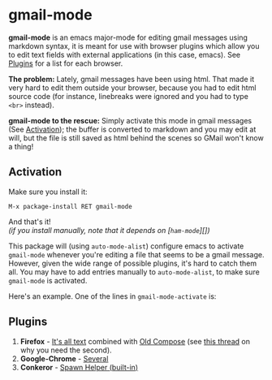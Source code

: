gmail-mode
==========

**gmail-mode** is an emacs major-mode for editing gmail messages using
markdown syntax, it is meant for use with browser plugins which allow
you to edit text fields with external applications (in this case,
emacs). See [Plugins][] for a list for each browser.

**The problem:** Lately, gmail messages have been using html. That
  made it very hard to edit them outside your browser, because you had
  to edit html source code (for instance, linebreaks were ignored and
  you had to type `<br>` instead).

**gmail-mode to the rescue:** Simply activate this mode in gmail
messages (See [Activation][]); the buffer is converted to markdown and
you may edit at will, but the file is still saved as html behind the
scenes so GMail won't know a thing! 

## Activation ##
Make sure you install it:

    M-x package-install RET gmail-mode

And that's it!  
*(if you install manually, note that it depends on [`ham-mode`][])*

This package will (using `auto-mode-alist`) configure emacs to
activate `gmail-mode` whenever you're editing a file that seems to be
a gmail message. However, given the wide range of possible plugins,
it's hard to catch them all. You may have to add entries manually to
`auto-mode-alist`, to make sure `gmail-mode` is activated.

Here's an example. One of the lines in `gmail-mode-activate` is:

[ham-mode]: https://github.com/Bruce-Connor/ham-mode


    

## Plugins ##

1. **Firefox** - [It's all text][] combined with [Old Compose][] (see
   [this thread][] on why you need the second).
2. **Google-Chrome** - [Several][]
3. **Conkeror** - [Spawn Helper (built-in)][]


[Activation]: #activation

[Plugins]: #plugins

[It's all text]: https://addons.mozilla.org/en-US/firefox/addon/its-all-text/

[Several]: http://superuser.com/questions/261689/its-all-text-for-chrome

[Spawn Helper (built-in)]: http://conkeror.org/ConkerorSpawnHelper

[this thread]: http://github.com/docwhat/itsalltext

[Old Compose]: http://oldcompose.com/





